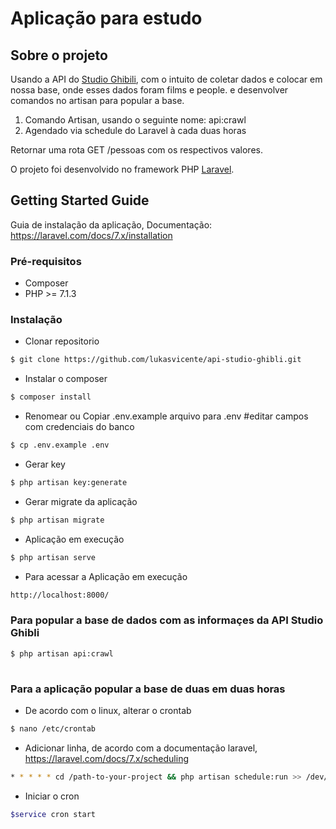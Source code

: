 # Aplicação para estudo

## Sobre o projeto
Usando a API do [Studio Ghibili](https://ghibliapi.herokuapp.com/), com o intuito de coletar dados e colocar em nossa base, onde esses dados foram films e people.
e desenvolver comandos no artisan para popular a base.

1. Comando Artisan, usando o seguinte nome: api:crawl
2. Agendado via schedule do Laravel à cada duas horas

Retornar uma rota GET /pessoas com os respectivos valores.

O projeto foi desenvolvido no framework PHP [Laravel](https://laravel.com/).

## Getting Started Guide
Guia de instalação da aplicação, Documentação: <https://laravel.com/docs/7.x/installation>

### Pré-requisitos
 
- Composer
- PHP >= 7.1.3

### Instalação
- Clonar repositorio 
```sh 
$ git clone https://github.com/lukasvicente/api-studio-ghibli.git
```
 - Instalar o composer
 ```sh 
$ composer install
```
- Renomear ou Copiar .env.example arquivo para .env #editar campos com credenciais do banco
```sh 
$ cp .env.example .env 
```
- Gerar key

```sh 
$ php artisan key:generate
```
- Gerar migrate da aplicação

```sh 
$ php artisan migrate
```

- Aplicação em execução

```sh 
$ php artisan serve
```


- Para acessar a Aplicação em execução

```sh 
http://localhost:8000/
```

### Para popular a base de dados com as informaçes da API Studio Ghibli

```sh 
$ php artisan api:crawl
 
```


### Para a aplicação popular a base de duas em duas horas

- De acordo com o linux, alterar o crontab

```sh 
$ nano /etc/crontab
 ```
 - Adicionar linha, de acordo com a documentação laravel, https://laravel.com/docs/7.x/scheduling
```sh 
* * * * * cd /path-to-your-project && php artisan schedule:run >> /dev/null 2>&1
 ```
  - Iniciar o cron
```sh 
$service cron start
 ```
